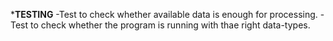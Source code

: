 *****TESTING****
-Test to check whether available data is enough for processing.
-Test to check whether the program is running with thae right data-types.

